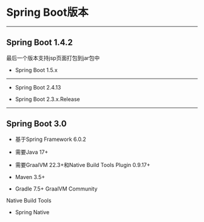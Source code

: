 # Spring Boot版本

---

## Spring Boot 1.4.2
最后一个版本支持jsp页面打包到jar包中


- Spring Boot 1.5.x
---

- Spring Boot 2.4.13

- Spring Boot 2.3.x.Release
---

## Spring Boot 3.0
- 基于Spring Framework 6.0.2
- 需要Java 17+
- 需要GraalVM 22.3+和Native Build Tools Plugin 0.9.17+

- Maven 3.5+
- Gradle 7.5+
GraalVM Community

Native Build Tools

- Spring Native

